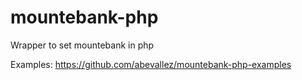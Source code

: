 # mountebank-php
Wrapper to set mountebank in php

Examples:
https://github.com/abevallez/mountebank-php-examples



